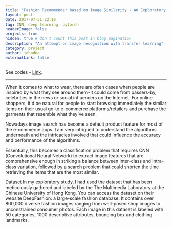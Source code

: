 ```yaml
---
title: "Fashion Recommender based on Image Similarity - An Exploratory Deep Learning Project"
layout: post
date: 2017-07-31 22:10
tag: CNN, deep learning, pytorch
headerImage: false
projects: true
hidden: true # don't count this post in blog pagination
description: "An attempt on image recognition with transfer learning"
category: project
author: johndoe
externalLink: false
---
```



See codes - [Link](http://sergiokopplin.github.io/indigo/). 

---

When it comes to what to wear, there are often cases when people are inspired by what they see around them - it could come from passers-by, celebrities in the news or social influencers on the Internet. For online shoppers, it'd be natural for people to start browsing immediately the similar items on their usual go-to e-commerce platforms/retailers and purchase the garments that resemble what they've seen. 

Nowadays image search has become a default product feature for most of the e-commerce apps. I am very intrigued to understand the algorithms underneath and the intricacies involved that could influence the accuracy and performance of the algorithms.

Essentially, this becomes a classification problem that requires CNN (Convolutional Neural Network) to extract image features that are comprehensive enough in striking a balance between inter-class and intra-class variation, followed by a search problem that could shorten the time retrieving the items that are the most similar.


Dataset
In my exploratory study, I had used the dataset that has been meticulously gathered and labeled by the The Multimedia Laboratory at the Chinese University of Hong Kong. You can access the dataset on their website DeepFashion: a large-scale fashion database. It contains over 800,000 diverse fashion images ranging from well-posed shop images to unconstrained consumer photos. Each image in this dataset is labeled with 50 categories, 1000 descriptive attributes, bounding box and clothing landmarks.